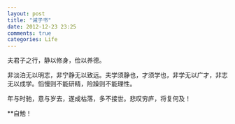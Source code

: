 ```yaml
---
layout: post
title: "诫子书"
date: 2012-12-23 23:25
comments: true
categories: Life
---
```

夫君子之行，静以修身，俭以养德。

非淡泊无以明志，非宁静无以致远。夫学须静也，才须学也，非学无以广才，非志无以成学。慆慢则不能研精，险躁则不能理性。

年与时驰，意与岁去，遂成枯落，多不接世。悲叹穷庐，将复何及！

**自勉！

